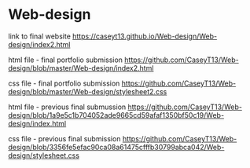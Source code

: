 # Web-design

link to final website
https://caseyt13.github.io/Web-design/Web-design/index2.html

html file - final portfolio submission
https://github.com/CaseyT13/Web-design/blob/master/Web-design/index2.html

css file - final portfolio submission
https://github.com/CaseyT13/Web-design/blob/master/Web-design/stylesheet2.css

html file - previous final submussion
https://github.com/CaseyT13/Web-design/blob/1a9e5c1b704052ade9665cd59afaf1350bf50c19/Web-design/index.html

css file - previous final submission
https://github.com/CaseyT13/Web-design/blob/3356fe5efac90ca08a61475cfffb30799abca042/Web-design/stylesheet.css
